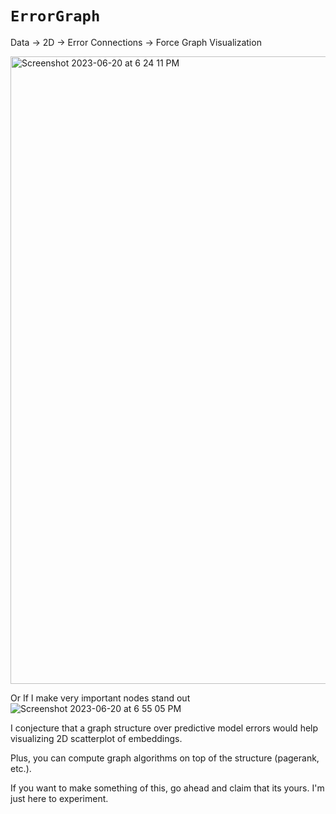 # `ErrorGraph`

Data -> 2D -> Error Connections -> Force Graph Visualization

<img width="1004" alt="Screenshot 2023-06-20 at 6 24 11 PM" src="https://github.com/xnought/error-graph/assets/65095341/a39f4bee-558f-4fa5-9e62-b5aedc7ccab9">

Or If I make very important nodes stand out![Screenshot 2023-06-20 at 6 55 05 PM](https://github.com/xnought/error-graph/assets/65095341/288c78be-a65d-4834-aefa-35e3a7b5fdf9)



I conjecture that a graph structure over predictive model errors would help visualizing 2D scatterplot of embeddings.

Plus, you can compute graph algorithms on top of the structure (pagerank, etc.).

If you want to make something of this, go ahead and claim that its yours. I'm just here to experiment.
